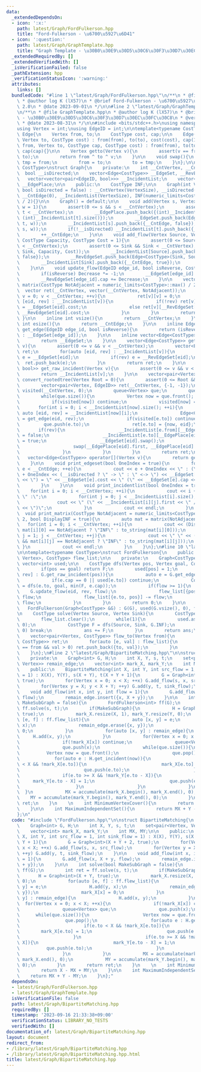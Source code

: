 ```yaml
---
data:
  _extendedDependsOn:
  - icon: ':x:'
    path: latest/Graph/FordFulkerson.hpp
    title: "Ford-Fulkerson - \u6700\u5927\u6D41"
  - icon: ':question:'
    path: latest/Graph/GraphTemplate.hpp
    title: "Graph Template - \u30B0\u30E9\u30D5\u30C6\u30F3\u30D7\u30EC\u30FC\u30C8"
  _extendedRequiredBy: []
  _extendedVerifiedWith: []
  _isVerificationFailed: false
  _pathExtension: hpp
  _verificationStatusIcon: ':warning:'
  attributes:
    links: []
  bundledCode: "#line 1 \"latest/Graph/FordFulkerson.hpp\"\n/**\n * @file FordFulkerson.hpp\n\
    \ * @author log K (lX57)\n * @brief Ford-Fulkerson - \u6700\u5927\u6D41\n * @version\
    \ 2.0\n * @date 2023-09-01\n */\n\n#line 2 \"latest/Graph/GraphTemplate.hpp\"\n\
    \n/**\n * @file GraphTemplate.hpp\n * @author log K (lX57)\n * @brief Graph Template\
    \ - \u30B0\u30E9\u30D5\u30C6\u30F3\u30D7\u30EC\u30FC\u30C8\n * @version 2.1\n\
    \ * @date 2023-08-31\n */\n\n#include <bits/stdc++.h>\nusing namespace std;\n\n\
    using Vertex = int;\nusing EdgeID = int;\n\ntemplate<typename CostType>\nstruct\
    \ Edge{\n    Vertex from, to;\n    CostType cost, cap;\n\n    Edge(Vertex from,\
    \ Vertex to, CostType cost) : from(from), to(to), cost(cost), cap(1){}\n    Edge(Vertex\
    \ from, Vertex to, CostType cap, CostType cost) : from(from), to(to), cost(cost),\
    \ cap(cap){}\n\n    Vertex getto(Vertex v){\n        assert(v == from || v ==\
    \ to);\n        return from ^ to ^ v;\n    }\n\n    void swap(){\n        Vertex\
    \ tmp = from;\n        from = to;\n        to = tmp;\n    }\n};\n\ntemplate<typename\
    \ CostType>\nstruct Graph{\n    private:\n    int __CntVertex, __CntEdge;\n  \
    \  bool __isDirected;\n    vector<Edge<CostType>> __EdgeSet, __RevEdgeSet;\n \
    \   vector<vector<pair<EdgeID, bool>>> __IncidentList;\n    vector<pair<int, int>>\
    \ __EdgePlace;\n\n    public:\n    CostType INF;\n\n    Graph(int VertexSize,\
    \ bool isDirected = false) : __CntVertex(VertexSize), __isDirected(isDirected),\
    \ __CntEdge(0), __IncidentList(VertexSize), INF(numeric_limits<CostType>::max()\
    \ / 2){}\n\n    Graph() = default;\n\n    void add(Vertex s, Vertex t, CostType\
    \ w = 1){\n        assert(0 <= s && s < __CntVertex);\n        assert(0 <= t &&\
    \ t < __CntVertex);\n        __EdgePlace.push_back({(int)__IncidentList[s].size(),\
    \ (int)__IncidentList[t].size()});\n        __EdgeSet.push_back(Edge<CostType>(s,\
    \ t, w));\n        __IncidentList[s].push_back({__CntEdge, false});\n        __RevEdgeSet.push_back(Edge<CostType>(t,\
    \ s, w));\n        if(!__isDirected) __IncidentList[t].push_back({__CntEdge, true});\n\
    \        ++__CntEdge;\n    }\n\n    void add_flow(Vertex Source, Vertex Sink,\
    \ CostType Capacity, CostType Cost = 1){\n        assert(0 <= Source && Source\
    \ < __CntVertex);\n        assert(0 <= Sink && Sink < __CntVertex);\n        __EdgeSet.push_back(Edge<CostType>(Source,\
    \ Sink, Capacity, Cost));\n        __IncidentList[Source].push_back({__CntEdge,\
    \ false});\n        __RevEdgeSet.push_back(Edge<CostType>(Sink, Source, 0, -Cost));\n\
    \        __IncidentList[Sink].push_back({__CntEdge, true});\n        ++__CntEdge;\n\
    \    }\n\n    void update_flow(EdgeID edge_id, bool isReverse, CostType Decrease){\n\
    \        if(isReverse) Decrease *= -1;\n        __EdgeSet[edge_id].cap -= Decrease;\n\
    \        __RevEdgeSet[edge_id].cap += Decrease;\n    }\n\n    vector<vector<CostType>>\
    \ matrix(CostType NotAdjacent = numeric_limits<CostType>::max() / 2){\n      \
    \  vector ret(__CntVertex, vector(__CntVertex, NotAdjacent));\n        for(Vertex\
    \ v = 0; v < __CntVertex; ++v){\n            ret[v][v] = 0;\n            for(auto\
    \ [eid, rev] : __IncidentList[v]){\n                if(!rev) ret[v][__EdgeSet[eid].to]\
    \ = __EdgeSet[eid].cost;\n                else ret[v][__RevEdgeSet[eid].to] =\
    \ __RevEdgeSet[eid].cost;\n            }\n        }\n        return ret;\n   \
    \ }\n\n    inline int vsize(){\n        return __CntVertex;\n    }\n\n    inline\
    \ int esize(){\n        return __CntEdge;\n    }\n\n    inline Edge<CostType>\
    \ get_edge(EdgeID edge_id, bool isReverse){\n        return (isReverse ? __RevEdgeSet[edge_id]\
    \ : __EdgeSet[edge_id]);\n    }\n\n    inline vector<Edge<CostType>>& get_edgeset(){\n\
    \        return __EdgeSet;\n    }\n\n    vector<Edge<CostType>> get_incident(Vertex\
    \ v){\n        assert(0 <= v && v < __CntVertex);\n        vector<Edge<CostType>>\
    \ ret;\n        for(auto [eid, rev] : __IncidentList[v]){\n            Edge<CostType>\
    \ e = __EdgeSet[eid];\n            if(rev) e = __RevEdgeSet[eid];\n          \
    \  ret.push_back(e);\n        }\n        return ret;\n    }\n\n    vector<pair<EdgeID,\
    \ bool>> get_raw_incident(Vertex v){\n        assert(0 <= v && v < __CntVertex);\n\
    \        return __IncidentList[v];\n    }\n\n    vector<pair<Vertex, EdgeID>>\
    \ convert_rootedtree(Vertex Root = 0){\n        assert(0 <= Root && Root < __CntVertex);\n\
    \        vector<pair<Vertex, EdgeID>> ret(__CntVertex, {-1, -1});\n        vector<int>\
    \ visited(__CntVertex, 0);\n        queue<Vertex> que;\n        que.push(Root);\n\
    \        while(que.size()){\n            Vertex now = que.front(); que.pop();\n\
    \            if(visited[now]) continue;\n            visited[now] = 1;\n     \
    \       for(int i = 0; i < __IncidentList[now].size(); ++i){\n               \
    \ auto [eid, rev] = __IncidentList[now][i];\n                Edge<CostType> e\
    \ = get_edge(eid, rev);\n                if(visited[e.to]) continue;\n       \
    \         que.push(e.to);\n                ret[e.to] = {now, eid};\n         \
    \       if(rev){\n                    __IncidentList[e.from][__EdgePlace[eid].second].second\
    \ = false;\n                    __IncidentList[e.to][__EdgePlace[eid].first].second\
    \ = true;\n                    __EdgeSet[eid].swap();\n                    __RevEdgeSet[eid].swap();\n\
    \                    swap(__EdgePlace[eid].first, __EdgePlace[eid].second);\n\
    \                }\n            }\n        }\n        return ret;\n    }\n\n \
    \   vector<Edge<CostType>> operator[](Vertex v){\n        return get_incident(v);\n\
    \    }\n\n    void print_edgeset(bool OneIndex = true){\n        for(int e = 0;\
    \ e < __CntEdge; ++e){\n            cout << e + OneIndex << \" : (\" << __EdgeSet[e].from\
    \ + OneIndex << (__isDirected ? \" -> \" : \" <-> \") << __EdgeSet[e].to + OneIndex\
    \ << \") = \" << __EdgeSet[e].cost << \" (\" << __EdgeSet[e].cap << \")\" << endl;\n\
    \        }\n    }\n\n    void print_incidentlist(bool OneIndex = true){\n    \
    \    for(int i = 0; i < __CntVertex; ++i){\n            cout << i + OneIndex <<\
    \ \" :\";\n            for(int j = 0; j < __IncidentList[i].size(); ++j){\n  \
    \              cout << \" (\" << __IncidentList[i][j].first << \" / \" << __IncidentList[i][j].second\
    \ << \")\";\n            }\n            cout << endl;\n        }\n    }\n\n  \
    \  void print_matrix(CostType NotAdjacent = numeric_limits<CostType>::max() /\
    \ 2, bool DisplayINF = true){\n        auto mat = matrix(NotAdjacent);\n     \
    \   for(int i = 0; i < __CntVertex; ++i){\n            cout << (DisplayINF &&\
    \ mat[i][0] == NotAdjacent ? \"INF\" : to_string(mat[i][0]));\n            for(int\
    \ j = 1; j < __CntVertex; ++j){\n                cout << \" \" << (DisplayINF\
    \ && mat[i][j] == NotAdjacent ? \"INF\" : to_string(mat[i][j]));\n           \
    \ }\n            cout << endl;\n        }\n    }\n};\n#line 10 \"latest/Graph/FordFulkerson.hpp\"\
    \n\ntemplate<typename CostType>\nstruct FordFulkerson{\n    public:\n    map<pair<Vertex,\
    \ Vertex>, CostType> flew_list;\n\n    private:\n    Graph<CostType> &G;\n   \
    \ vector<int> used;\n\n    CostType dfs(Vertex pos, Vertex goal, CostType F){\n\
    \        if(pos == goal) return F;\n        used[pos] = 1;\n        for(auto [eid,\
    \ rev] : G.get_raw_incident(pos)){\n            auto e = G.get_edge(eid, rev);\n\
    \            if(e.cap == 0 || used[e.to]) continue;\n            CostType flow\
    \ = dfs(e.to, goal, min(F, e.cap));\n            if(flow >= 1){\n            \
    \    G.update_flow(eid, rev, flow);\n                flew_list[{pos, e.to}] +=\
    \ flow;\n                flew_list[{e.to, pos}] -= flow;\n                return\
    \ flow;\n            }\n        }\n        return 0;\n    }\n\n    public:\n \
    \   FordFulkerson(Graph<CostType> &G) : G(G), used(G.vsize(), 0), flew_list(G.vsize()){}\n\
    \n    CostType solve(Vertex Source, Vertex Sink){\n        CostType ans = 0;\n\
    \        flew_list.clear();\n        while(1){\n            used.assign(G.vsize(),\
    \ 0);\n            CostType F = dfs(Source, Sink, G.INF);\n            if(F ==\
    \ 0) break;\n            ans += F;\n        }\n        return ans;\n    }\n\n\
    \    vector<pair<Vertex, CostType>> flow_to(Vertex from){\n        vector<pair<Vertex,\
    \ CostType>> ret;\n        for(auto [e, val] : flew_list){\n            if(e.first\
    \ == from && val > 0) ret.push_back({to, val});\n        }\n        return ret;\n\
    \    }\n};\n#line 2 \"latest/Graph/BipartiteMatching.hpp\"\n\nstruct BipartiteMatching{\n\
    \    private:\n    Graph<int> G, H;\n    int X, Y, s, t;\n    set<pair<Vertex,\
    \ Vertex>> remain_edge;\n    vector<int> mark_X, mark_Y;\n    int MX, MY;\n\n\
    \    public:\n    BipartiteMatching(int X, int Y, int src_flow = 1, int sink_flow\
    \ = 1) : X(X), Y(Y), s(X + Y), t(X + Y + 1){\n        G = Graph<int>(X + Y + 2,\
    \ true);\n        for(Vertex x = 0; x < X; ++x) G.add_flow(s, x, src_flow);\n\
    \        for(Vertex y = X; y < X + Y; ++y) G.add(y, t, sink_flow);\n    }\n\n\
    \    void add_flow(int x, int y, int flow = 1){\n        G.add_flow(x, X + y,\
    \ flow);\n        remain_edge.insert({x, X + y});\n    }\n\n    int solve(bool\
    \ MakeSubGraph = false){\n        FordFulkerson<int> ff(G);\n        int ret =\
    \ ff.solve(s, t);\n        if(MakeSubGraph){\n            H = Graph<int>(X + Y,\
    \ true);\n            mark_X.resize(X, 1), mark_Y.resize(Y, 0);\n            for(auto\
    \ [e, f] : ff.flew_list){\n                auto [x, y] = e;\n                H.add(y,\
    \ x);\n                remain_edge.erase({x, y});\n                mark_X[x] =\
    \ 0;\n            }\n            for(auto [x, y] : remain_edge){\n           \
    \     H.add(x, y);\n            }\n            for(Vertex x = 0; x < X; ++x){\n\
    \                if(!mark_X[x]) continue;\n                queue<Vertex> que;\n\
    \                que.push(x);\n                while(que.size()){\n          \
    \          Vertex now = que.front();\n                    que.pop();\n       \
    \             for(auto e : H.get_incident(now)){\n                        if(e.to\
    \ < X && !mark_X[e.to]){\n                            mark_X[e.to] = 1;\n    \
    \                        que.push(e.to);\n                        }\n        \
    \                if(e.to >= X && !mark_Y[e.to - X]){\n                       \
    \     mark_Y[e.to - X] = 1;\n                            que.push(e.to);\n   \
    \                     }\n                    }\n                }\n          \
    \  }\n            MX = accumulate(mark_X.begin(), mark_X.end(), 0);\n        \
    \    MY = accumulate(mark_Y.begin(), mark_Y.end(), 0);\n        }\n        return\
    \ ret;\n    }\n    \n    int MinimumVertexCover(){\n        return X - MX + MY;\n\
    \    }\n\n    int MaximumIndependentSet(){\n        return MX + Y - MY;\n    }\n\
    };\n"
  code: "#include \"FordFulkerson.hpp\"\n\nstruct BipartiteMatching{\n    private:\n\
    \    Graph<int> G, H;\n    int X, Y, s, t;\n    set<pair<Vertex, Vertex>> remain_edge;\n\
    \    vector<int> mark_X, mark_Y;\n    int MX, MY;\n\n    public:\n    BipartiteMatching(int\
    \ X, int Y, int src_flow = 1, int sink_flow = 1) : X(X), Y(Y), s(X + Y), t(X +\
    \ Y + 1){\n        G = Graph<int>(X + Y + 2, true);\n        for(Vertex x = 0;\
    \ x < X; ++x) G.add_flow(s, x, src_flow);\n        for(Vertex y = X; y < X + Y;\
    \ ++y) G.add(y, t, sink_flow);\n    }\n\n    void add_flow(int x, int y, int flow\
    \ = 1){\n        G.add_flow(x, X + y, flow);\n        remain_edge.insert({x, X\
    \ + y});\n    }\n\n    int solve(bool MakeSubGraph = false){\n        FordFulkerson<int>\
    \ ff(G);\n        int ret = ff.solve(s, t);\n        if(MakeSubGraph){\n     \
    \       H = Graph<int>(X + Y, true);\n            mark_X.resize(X, 1), mark_Y.resize(Y,\
    \ 0);\n            for(auto [e, f] : ff.flew_list){\n                auto [x,\
    \ y] = e;\n                H.add(y, x);\n                remain_edge.erase({x,\
    \ y});\n                mark_X[x] = 0;\n            }\n            for(auto [x,\
    \ y] : remain_edge){\n                H.add(x, y);\n            }\n          \
    \  for(Vertex x = 0; x < X; ++x){\n                if(!mark_X[x]) continue;\n\
    \                queue<Vertex> que;\n                que.push(x);\n          \
    \      while(que.size()){\n                    Vertex now = que.front();\n   \
    \                 que.pop();\n                    for(auto e : H.get_incident(now)){\n\
    \                        if(e.to < X && !mark_X[e.to]){\n                    \
    \        mark_X[e.to] = 1;\n                            que.push(e.to);\n    \
    \                    }\n                        if(e.to >= X && !mark_Y[e.to -\
    \ X]){\n                            mark_Y[e.to - X] = 1;\n                  \
    \          que.push(e.to);\n                        }\n                    }\n\
    \                }\n            }\n            MX = accumulate(mark_X.begin(),\
    \ mark_X.end(), 0);\n            MY = accumulate(mark_Y.begin(), mark_Y.end(),\
    \ 0);\n        }\n        return ret;\n    }\n    \n    int MinimumVertexCover(){\n\
    \        return X - MX + MY;\n    }\n\n    int MaximumIndependentSet(){\n    \
    \    return MX + Y - MY;\n    }\n};"
  dependsOn:
  - latest/Graph/FordFulkerson.hpp
  - latest/Graph/GraphTemplate.hpp
  isVerificationFile: false
  path: latest/Graph/BipartiteMatching.hpp
  requiredBy: []
  timestamp: '2023-09-16 21:33:38+09:00'
  verificationStatus: LIBRARY_NO_TESTS
  verifiedWith: []
documentation_of: latest/Graph/BipartiteMatching.hpp
layout: document
redirect_from:
- /library/latest/Graph/BipartiteMatching.hpp
- /library/latest/Graph/BipartiteMatching.hpp.html
title: latest/Graph/BipartiteMatching.hpp
---
```

